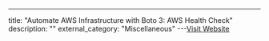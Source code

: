 ---
title: "Automate AWS Infrastructure with Boto 3: AWS Health Check"
description: ""
external_category: "Miscellaneous"
---[Visit Website](https://medium.com/capital-one-tech/automate-aws-infrastructure-with-boto-3-aws-health-checks-e51338ba075)


